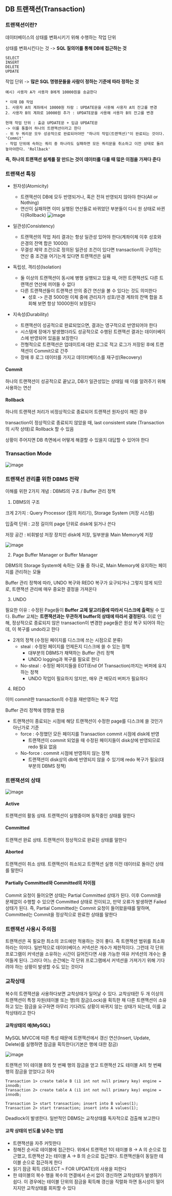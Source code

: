 ## DB 트랜잭션(Transaction)

### 트랜잭션이란?

데이터베이스의 상태를 변화시키기 위해 수행하는 작업 단위

상태를 변화시킨다는 것 -> **SQL 질의어를 통해 DB에 접근하는 것**
```
SELECT
INSERT
DELETE
UPDATE
```

작업 단위 -> **많은 SQL 명령문들을 사람이 정하는 기준에 따라 정하는 것**
```
예시) 사용자 A가 사용자 B에게 10000원을 송금한다

* 이때 DB 작업
1. 사용자 A의 계좌에서 10000원 차람 : UPDATE문을 사용해 사용자 A의 잔고를 변경
2. 사용자 B의 계좌로 10000원 추가 : UPDATE문을 사용해 사용자 B의 잔고를 변경

현재 작업 단위 : 출금 UPDATE문 + 입금 UPDATE문
-> 이를 통틀어 하나의 트랜잭션이라고 한다
- 위 두 쿼리문 모두 성공적으로 완료되어야만 "하나의 작업(트랜잭션)"이 완료되는 것이다. 'Commit'
- 작업 단위에 속하는 쿼리 중 하나라도 실패하면 모든 쿼리문을 취소하고 이전 상태로 돌려놓아야한다. 'Rollback'
```

**즉, 하나의 트랜잭션 설계를 잘 만드는 것이 데이터를 다룰 때 많은 이점을 가져다 준다**

### 트랜잭션 특징
- 원자성(Atomicity)
  - 트랜잭션이 DB에 모두 반영되거나, 혹은 전혀 반영되지 않아야 한다(All or Nothing)
  - 연산이 실패하면 이미 실행된 연산들로 바뀌었던 부분들이 다시 원 상태로 바뀐다(Rollback)
  ![image](https://user-images.githubusercontent.com/67304980/135714307-fa8d92b1-76f1-4ae8-a671-f30d89fd5963.png)

- 일관성(Consistency)
  - 트랜잭션의 작업 처리 결과는 항상 일관성 있어야 한다(계좌이체 이후 성호와 은경의 잔액 합은 10000)
  - 무결성 제약 조건으로 정의된 일관성 조건이 있다면 transaction의 구성하는 연산 중 조건을 어기는게 있다면 트랜잭션은 실패
- 독립성, 격리성(Isolation)
  - 둘 이상의 트랜잭션이 동시에 병행 실행되고 있을 때, 어떤 트랜잭션도 다른 트랜잭션 연산에 끼어들 수 없다
  - 다른 트랜잭션들이 트랜잭션 안의 중간 연산을 볼 수 있다는 것도 의미한다
    - 성호 -> 은경 5000원 이체 중에 관리자가 성호/은경 계좌의 잔액 합을 조회해 보면 항상 10000원이 보장된다
- 지속성(Durability)
  - 트랜잭션이 성공적으로 완료되었으면, 결과는 영구적으로 반영되어야 한다
  - 시스템에 장애가 발생했더라도 성공적으로 수행된 트랜잭션 결과는 데이터베이스에 반영되어 있음을 보장한다
  - 전형적으로 트랜잭션은 업데이트에 대한 로그로 적고 로그가 저장된 후에 트랜잭션이 Commit으로 간주
  - 장애 후 로그 데이터를 가지고 데이터베이스를 재구성(Recovery)

#### Commit
하나의 트랜잭션이 성공적으로 끝났고, DB가 일관성있는 상태일 때 이를 알려주기 위해 사용하는 연산

#### Rollback
하나의 트랜잭션 처리가 비정상적으로 종료되어 트랜잭션 원자성이 깨진 경우

transaction이 정상적으로 종료되지 않았을 때, last consistent state (Transaction의 시작 상태)로 Rollback 할 수 있음

상황이 주어지면 DB 측면에서 어떻게 해결할 수 있을지 대답할 수 있어야 한다

### Transaction Mode
![image](https://user-images.githubusercontent.com/67304980/135714440-78b2606d-7428-44c8-8b8c-0d088e89faaf.png)


### 트랜잭션 관리를 위한 DBMS 전략
이해를 위한 2가지 개념 : DBMS의 구조 / Buffer 관리 정책

1. DBMS의 구조

크게 2가지 : Query Processor (질의 처리기), Storage System (저장 시스템)

입출력 단위 : 고정 길이의 page 단위로 disk에 읽거나 쓴다

저장 공간 : 비휘발성 저장 장치인 disk에 저장, 일부분을 Main Memory에 저장

![image](https://user-images.githubusercontent.com/67304980/132085211-4c7a065c-2181-480c-a9cb-077cd341af54.png)

2. Page Buffer Manager or Buffer Manager

DBMS의 Storage System에 속하는 모듈 중 하나로, Main Memory에 유지하는 페이지를 관리하는 모듈

Buffer 관리 정책에 따라, UNDO 복구와 REDO 복구가 요구되거나 그렇지 않게 되므로, 트랜잭션 관리에 매우 중요한 결정을 가져온다

3. UNDO

필요한 이유 : 수정된 Page들이 **Buffer 교체 알고리즘에 따라서 디스크에 출력**될 수 있다. Buffer 교체는 **트랜잭션과는
무관하게 buffer의 상태에 따라서 결정된다.** 이로 인해, 정상적으로 종료되지 않은 transaction이 변경한 page들은 원상 복구
되어야 하는데, 이 복구를 undo라고 한다
- 2개의 정책 (수정된 페이지를 디스크에 쓰는 시점으로 분류)
  - steal : 수정된 페이지를 언제든지 디스크에 쓸 수 있는 정책
    - 대부분의 DBMS가 채택하는 Buffer 관리 정책
    - UNDO logging과 복구를 필요로 한다
  - No-steal : 수정된 페이지들을 EOT(End Of Transaction)까지는 버퍼에 유지하는 정책
    - UNDO 작업이 필요하지 않지만, 매우 큰 메모리 버퍼가 필요하다
    
4. REDO

이미 commit한 transaction의 수정을 재반영하는 복구 작업

Buffer 관리 정책에 영향을 받음
- 트랜잭션이 종료되는 시점에 해당 트랜잭션이 수정한 page를 디스크에 쓸 것인가 아닌가로 기준
  - force : 수정했던 모든 페이지를 Transaction commit 시점에 disk에 반영
    - 트랜잭션이 commit 되었을 때 수정된 페이지들이 disk상에 반영되므로 redo 필요 없음
  - No-force : commit 시점에 반영하지 않는 정책
    - 트랜잭션이 disk상의 db에 반영되지 않을 수 있기에 redo 복구가 필요(대부분의 DBMS 정책)

### 트랜잭션의 상태

![image](https://user-images.githubusercontent.com/67304980/132085440-3b18479d-a65a-40ec-976f-0bf351227b77.png)

#### Active
트랜잭션의 활동 상태. 트랜잭션이 실행중이며 동작중인 상태를 말한다

#### Committed
트랜잭션 완료 상태. 트랜잭션이 정상적으로 완료된 상태를 말한다

#### Aborted
트랜잭션이 취소 상태. 트랜잭션이 취소되고 트랜잭션 실행 이전 데이터로 돌아간 상태를 말한다

#### Partially Committed와 Committed의 차이점
Commit 요청이 들어오면 상태는 Partial Committed 상태가 된다. 이후 Commit을 문제없이 수행할 수 있으면 Committed 상태로
전이되고, 만약 오류가 발생하면 Failed 상태가 된다. 즉, Partial Committed는 Commit 요청이 들어왔을때를 말하며, Committed는
Commit을 정상적으로 완료한 상태를 말한다

### 트랜잭션 사용시 주의점
트랜잭션은 꼭 필요한 최소의 코드에만 적용하는 것이 좋다. 즉 트랜잭션 범위를 최소화하라는 의미다. 일반적으로 데이터베이스
커넥션은 개수가 제한적이다. 그런데 각 단위 프로그램이 커넥션을 소유하는 시간이 길어진다면 사용 가능한 여유 커넥션의 개수는
줄어들게 된다. 그러다 어느 순간에는 각 단위 프로그램에서 커넥션을 가져가기 위해 기다려야 하는 상황이 발생할 수도 있는 것이다

### 교착상태
복수의 트랜잭션을 사용하다보면 교착상태가 일어날 수 있다. 교착상태란 두 개 이상의 트랜잭션이 특정 자원(테이블 또는 행)의
잠금(Lock)을 획득한 채 다른 트랜잭션이 소유하고 있는 잠금을 요구하면 아무리 기다려도 상황이 바뀌지 않는 상태가 되는데,
이를 교착상태라고 한다

#### 교착상태의 예(MySQL)
MySQL MVCC에 따른 특성 때문에 트랜잭션에서 갱신 연산(Insert, Update, Delete)를 실행하면 잠금을 획득한다(기본은 행에 대한 잠금)

![image](https://user-images.githubusercontent.com/67304980/132085578-9a1c9100-43d7-417d-8a4d-ddc928bb0014.png)

트랜잭션 1이 테이블 B의 첫 번째 행의 잠금을 얻고 트랜잭션 2도 테이블 A의 첫 번째 행의 잠금을 얻었다고 하자
```
Transaction 1> create table B (i1 int not null primary key) engine = innodb;
Transaction 2> create table A (i1 int not null primary key) engine = innodb;

Transaction 1> start transaction; insert into B values(1);
Transaction 2> start transaction; insert into A values(1);
```
Deadlock이 발생한다. 일반적인 DBMS는 교착상태를 독자적으로 검출해 보고한다

#### 교착 상태의 빈도를 낮추는 방법
- 트랜잭션을 자주 커밋한다
- 정해진 순서로 테이블에 접근한다. 위에서 트랜잭션 1이 테이블 B -> A 의 순으로 접근했고, 트랜잭션 2는 테이블 A -> B 의
순으로 접근했다. 트랜잭션들이 동일한 테이블 순으로 접근하게 한다
- 읽기 잠금 획득 (SELECT ~ FOR UPDATE)의 사용을 피한다
- 한 테이블의 복수 행을 복수의 연결에서 순서 없이 갱신하면 교착상태가 발생하기 쉽다. 이 경우에는 테이블 단위의 잠금을
획득해 갱신을 직렬화 하면 동시성이 떨어지지만 교착상태를 회피할 수 있다















